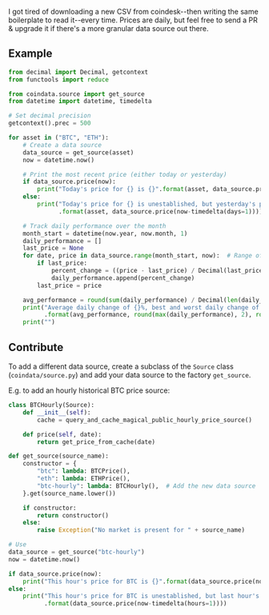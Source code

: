 I got tired of downloading a new CSV from coindesk--then writing the same boilerplate to read it--every time. Prices are daily, but feel free to send a PR & upgrade it if there's a more granular data source out there.

## Example

```python
from decimal import Decimal, getcontext
from functools import reduce

from coindata.source import get_source
from datetime import datetime, timedelta

# Set decimal precision
getcontext().prec = 500

for asset in ("BTC", "ETH"):
    # Create a data source
    data_source = get_source(asset)
    now = datetime.now()

    # Print the most recent price (either today or yesterday)
    if data_source.price(now):
        print("Today's price for {} is {}".format(asset, data_source.price(now)))
    else:
        print("Today's price for {} is unestablished, but yesterday's price was {}"
              .format(asset, data_source.price(now-timedelta(days=1))))

    # Track daily performance over the month
    month_start = datetime(now.year, now.month, 1)
    daily_performance = []
    last_price = None
    for date, price in data_source.range(month_start, now):  # Range of price data
        if last_price:
            percent_change = ((price - last_price) / Decimal(last_price)) * Decimal(100)
            daily_performance.append(percent_change)
        last_price = price

    avg_performance = round(sum(daily_performance) / Decimal(len(daily_performance)), 2)
    print("Average daily change of {}%, best and worst daily change of {}% and {}%"
          .format(avg_performance, round(max(daily_performance), 2), round(min(daily_performance), 2)))
    print("")
```

## Contribute
To add a different data source, create a subclass of the `Source` class (`coindata/source.py`) and add your data source to the factory `get_source`.

E.g. to add an hourly historical BTC price source:

```python
class BTCHourly(Source):
    def __init__(self):
        cache = query_and_cache_magical_public_hourly_price_source()

    def price(self, date):
        return get_price_from_cache(date)
```

```python
def get_source(source_name):
    constructor = {
        "btc": lambda: BTCPrice(),
        "eth": lambda: ETHPrice(),
        "btc-hourly": lambda: BTCHourly(),  # Add the new data source
    }.get(source_name.lower())

    if constructor:
        return constructor()
    else:
        raise Exception("No market is present for " + source_name)
```

```python
# Use
data_source = get_source("btc-hourly")
now = datetime.now()

if data_source.price(now):
    print("This hour's price for BTC is {}".format(data_source.price(now)))
else:
    print("This hour's price for BTC is unestablished, but last hour's price was {}"
          .format(data_source.price(now-timedelta(hours=1))))
```
